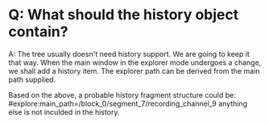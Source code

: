 Q: What should the history object contain?
===

A: The tree usually doesn't need history support. We are going to keep
   it that way. When the main window in the explorer mode undergoes a
   change, we shall add a history item. The explorer path can be
   derived from the main path supplied. 

   Based on the above, a probable history fragment structure could be:
        #explore:main_path=/block_0/segment_7/recording_channel_9
   anything else is not inculded in the history.

